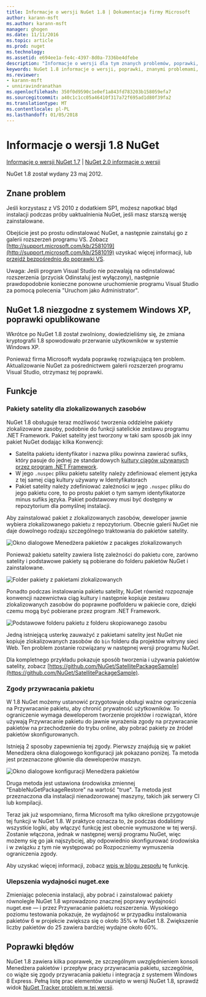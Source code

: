 ```yaml
---
title: Informacje o wersji NuGet 1.8 | Dokumentacja firmy Microsoft
author: karann-msft
ms.author: karann-msft
manager: ghogen
ms.date: 11/11/2016
ms.topic: article
ms.prod: nuget
ms.technology: 
ms.assetid: e694ee1a-fe4c-4397-8d0a-7336be4dfebe
description: "Informacje o wersji dla tym znanych problemów, poprawki, dodatkowe funkcje i dcr 1.8 NuGet."
keywords: NuGet 1.8 informacje o wersji, poprawki, znanymi problemami, nowe funkcje, dcr
ms.reviewer:
- karann-msft
- unniravindranathan
ms.openlocfilehash: 350f0d9590c1e0ef1a843fd783203b158059efa7
ms.sourcegitcommit: a40c1c1cc05a46410f317a72f695ad1d80f39fa2
ms.translationtype: MT
ms.contentlocale: pl-PL
ms.lasthandoff: 01/05/2018
---
```

# <a name="nuget-18-release-notes"></a>Informacje o wersji 1.8 NuGet

[Informacje o wersji NuGet 1.7](../release-notes/nuget-1.7.md) | [NuGet 2.0 informacje o wersji](../release-notes/nuget-2.0.md)

NuGet 1.8 został wydany 23 maj 2012.

## <a name="known-installation-issue"></a>Znane problem
Jeśli korzystasz z VS 2010 z dodatkiem SP1, możesz napotkać błąd instalacji podczas próby uaktualnienia NuGet, jeśli masz starszą wersję zainstalowane.

Obejście jest po prostu odinstalować NuGet, a następnie zainstaluj go z galerii rozszerzeń programu VS.  Zobacz [http://support.microsoft.com/kb/2581019](http://support.microsoft.com/kb/2581019) uzyskać więcej informacji, lub [przejdź bezpośrednio do poprawki VS](http://bit.ly/vsixcertfix).

Uwaga: Jeśli program Visual Studio nie pozwalają na odinstalować rozszerzenia (przycisk Odinstaluj jest wyłączony), następnie prawdopodobnie konieczne ponowne uruchomienie programu Visual Studio za pomocą polecenia "Uruchom jako Administrator".

## <a name="nuget-18-incompatible-with-windows-xp-hotfix-published"></a>NuGet 1.8 niezgodne z systemem Windows XP, poprawki opublikowane

Wkrótce po NuGet 1.8 został zwolniony, dowiedzieliśmy się, że zmiana kryptografii 1.8 spowodowało przerwanie użytkowników w systemie Windows XP.

Ponieważ firma Microsoft wydała poprawkę rozwiązującą ten problem.  Aktualizowanie NuGet za pośrednictwem galerii rozszerzeń programu Visual Studio, otrzymasz tej poprawki.

## <a name="features"></a>Funkcje

### <a name="satellite-packages-for-localized-resources"></a>Pakiety satelity dla zlokalizowanych zasobów
NuGet 1.8 obsługuje teraz możliwość tworzenia oddzielne pakiety zlokalizowane zasoby, podobnie do funkcji satelickie zestawu programu .NET Framework.  Pakiet satelity jest tworzony w taki sam sposób jak inny pakiet NuGet dodając kilka Konwencji:

* Satelita pakietu identyfikator i nazwa pliku powinna zawierać sufiks, który pasuje do jednej ze standardowych [kultury ciągów używanych przez program .NET Framework](http://msdn.microsoft.com/goglobal/bb896001.aspx).
* W jego `.nuspec` pliku pakietu satelity należy zdefiniować element języka z tej samej ciąg kultury używany w Identyfikatorach
* Pakiet satelity należy zdefiniować zależności w jego `.nuspec` pliku do jego pakietu core, to po prostu pakiet o tym samym identyfikatorze minus sufiks języka.  Pakiet podstawowy musi być dostępny w repozytorium dla pomyślnej instalacji.

Aby zainstalować pakiet z zlokalizowanych zasobów, deweloper jawnie wybiera zlokalizowanego pakietu z repozytorium. Obecnie galerii NuGet nie daje dowolnego rodzaju szczególnego traktowania do pakietów satelity.

![Okno dialogowe Menedżera pakietów z pacakges zlokalizowanych](./media/dlg-w-loc-packs.png)

Ponieważ pakietu satelity zawiera listę zależności do pakietu core, zarówno satelity i podstawowe pakiety są pobierane do folderu pakietów NuGet i zainstalowane.

![Folder pakiety z pakietami zlokalizowanych](./media/fldr-loc-packs.png)

Ponadto podczas instalowania pakietu satelity, NuGet również rozpoznaje konwencji nazewnictwa ciąg kultury i następnie kopiuje zestawu zlokalizowanych zasobów do poprawne podfolderu w pakiecie core, dzięki czemu mogą być pobierane przez program .NET Framework.

![Podstawowe folderu pakietu z folderu skopiowanego zasobu](./media/fldr-copied-loc.png)

Jedną istniejącą usterkę zauważyć z pakietami satelity jest NuGet nie kopiuje zlokalizowanych zasobów do `bin` folderu dla projektów witryny sieci Web.  Ten problem zostanie rozwiązany w następnej wersji programu NuGet.

Dla kompletnego przykładu pokazuje sposób tworzenia i używania pakietów satelity, zobacz [https://github.com/NuGet/SatellitePackageSample](https://github.com/NuGet/SatellitePackageSample).

### <a name="package-restore-consent"></a>Zgody przywracania pakietu
W 1.8 NuGet możemy ustanowić przygotowuje obsługi ważne ograniczenia na Przywracanie pakietu, aby chronić prywatność użytkowników. To ograniczenie wymaga deweloperom tworzenie projektów i rozwiązań, które używają Przywracanie pakietu do jawnie wyrażenia zgody na przywracanie pakietów na przechodzenie do trybu online, aby pobrać pakiety ze źródeł pakietów skonfigurowanych.

Istnieją 2 sposoby zapewnienia tej zgody. Pierwszy znajdują się w pakiet Menedżera okna dialogowego konfiguracji jak pokazano poniżej.  Ta metoda jest przeznaczone głównie dla deweloperów maszyn.

![Okno dialogowe konfiguracji Menedżera pakietów](./media/pr-consent-configdlg.png)

Druga metoda jest ustawiona środowiska zmiennej "EnableNuGetPackageRestore" na wartość "true".  Ta metoda jest przeznaczona dla instalacji nienadzorowanej maszyny, takich jak serwery CI lub kompilacji.

Teraz jak już wspomniano, firma Microsoft ma tylko określone przygotowuje tej funkcji w NuGet 1.8.  W praktyce oznacza to, że podczas dodaliśmy wszystkie logiki, aby włączyć funkcję jest obecnie wymuszone w tej wersji. Zostanie włączona, jednak w następnej wersji programu NuGet, więc możemy się go jak najszybciej, aby odpowiednio skonfigurować środowiska i w związku z tym nie występować po Rozpoczniemy wymuszenia ograniczenia zgody.

Aby uzyskać więcej informacji, zobacz [wpis w blogu zespołu](http://blog.nuget.org/20120518/package-restore-and-consent.html) tę funkcję.

### <a name="nugetexe-performance-improvements"></a>Ulepszenia wydajności nuget.exe
Zmieniając polecenia instalacji, aby pobrać i zainstalować pakiety równolegle NuGet 1.8 wprowadzono znacznej poprawy wydajności nuget.exe — i przez Przywracanie pakietu rozszerzenia.  Wysokiego poziomu testowania pokazuje, że wydajność w przypadku instalowania pakietów 6 w projekcie zwiększa się o około 35% w NuGet 1.8.  Zwiększenie liczby pakietów do 25 zawiera bardziej wydajne około 60%.

## <a name="bug-fixes"></a>Poprawki błędów
NuGet 1.8 zawiera kilka poprawek, ze szczególnym uwzględnieniem konsoli Menedżera pakietów i przepływ pracy przywracania pakietu, szczególnie, co wiąże się zgody przywracania pakietu i integracja z systemem Windows 8 Express.
Pełną listę prac elementów usunięto w wersji NuGet 1.8, sprawdź widok [NuGet Tracker problem w tej wersji](http://nuget.codeplex.com/workitem/list/advanced?keyword=&status=Closed&type=All&priority=All&release=NuGet%201.8&assignedTo=All&component=All&sortField=Votes&sortDirection=Descending&page=0).
